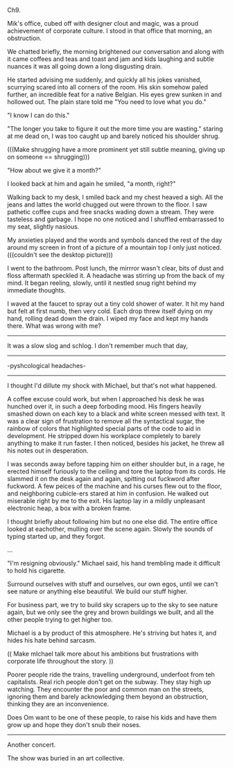 Ch9.

Mik's office, cubed off with designer clout and magic, was a proud achievement of corporate culture. I stood in that office that morning, an obstruction.

We chatted briefly, the morning brightened our conversation and along with it came coffees and teas and toast and jam and kids laughing and subtle nuances it was all going down a long disgusting drain.

He started advising me suddenly, and quickly all his jokes vanished, scurrying scared into all corners of the room. His skin somehow paled further, an incredible feat for a native Belgian. His eyes grew sunken in and hollowed out. The plain stare told me "You need to love what you do."

"I know I can do this."

"The longer you take to figure it out the more time you are wasting." staring at me dead on, I was too caught up and barely noticed his shoulder shrug.

(((Make shrugging have a more prominent yet still subtle meaning, giving up on someone == shrugging)))

"How about we give it a month?"

I looked back at him and again he smiled, "a month, right?"

Walking back to my desk, I smiled back and my chest heaved a sigh. All the jeans and lattes the world chugged out were thrown to the floor. I saw pathetic coffee cups and free snacks wading down a stream. They were tasteless and garbage. I hope no one noticed and I shuffled embarrassed to my seat, slightly nasious.

My anxieties played and the words and symbols danced the rest of the day around my screen in front of a picture of a mountain top I only just noticed. (((couldn't see the desktop picture)))

I went to the bathroom. Post lunch, the mirrror wasn't clear, bits of dust and floss aftermath speckled it. A headache was stirring up from the back of my mind. It began reeling, slowly, until it nestled snug right behind my immediate thoughts.

I waved at the faucet to spray out a tiny cold shower of water. It hit my hand but felt at first numb, then very cold. Each drop threw itself dying on my hand, rolling dead down the drain. I wiped my face and kept my hands there. What was wrong with me?

---------

It was a slow slog and schlog. I don't remember much that day,


---------



-pyshcological headaches-










------

I thought I'd dillute my shock with Michael, but that's not what happened.

A coffee excuse could work, but when I approached his desk he was hunched over it, in such a deep forboding mood. His fingers heavily smashed down on each key to a black and white screen messed with text. It was a clear sign of frustration to remove all the syntactical sugar, the rainbow of colors that highlighted special parts of the code to aid in development. He stripped down his workplace completely to barely anything to make it run faster. I then noticed, besides his jacket, he threw all his notes out in desperation.

I was seconds away before tapping him on either shoulder but, in a rage, he erected himself furiously to the ceiling and tore the laptop from its cords. He slammed it on the desk again and again, spitting out fuckword after fuckword. A few peices of the machine and his curses flew out to the floor, and neighboring cubicle-ers stared at him in confusion. He walked out miserable right by me to the exit. His laptop lay in a mildly unpleasant electronic heap, a box with a broken frame.

I thought briefly about following him but no one else did. The entire office looked at eachother, mulling over the scene again. Slowly the sounds of typing started up, and they forgot.

...


"I'm resigning obviously." Michael said, his hand trembling made it difficult to hold his cigarette.





















Surround ourselves with stuff and ourselves, our own egos, until we can't see nature or anything else beautiful. We build our stuff higher.

For business part, we try to build sky scrapers up to the sky to see nature again, but we only see the grey and brown buildings we built, and all the other people trying to get higher too.

Michael is a by product of this atmosphere. He's striving but hates it, and hides his hate behind sarcasm.

(( Make mIchael talk more about his ambitions but frustrations with corporate life throughout the story. ))

Poorer people ride the trains, travelling underground, underfoot from teh capitalists. Real rich people don't get on the subway. They stay high up watching. They encounter the poor and common man on the streets, ignoring them and barely acknowledging them beyond an obstruction, thinking they are an inconvenience.


Does Om want to be one of these people, to raise his kids and have them grow up and hope they don't snub their noses.





-------------------

Another concert.

The show was buried in an art collective. 







